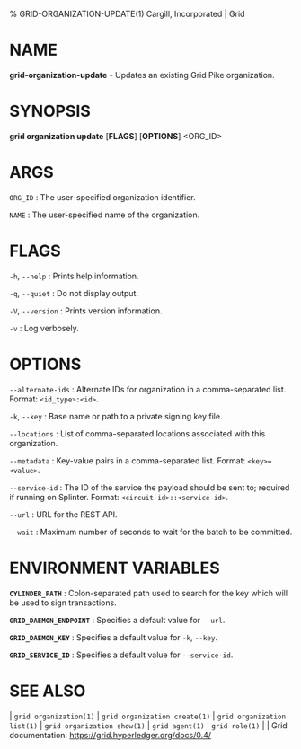 % GRID-ORGANIZATION-UPDATE(1) Cargill, Incorporated | Grid
<!--
  Copyright 2022 Cargill Incorporated
  Licensed under Creative Commons Attribution 4.0 International License
  https://creativecommons.org/licenses/by/4.0/
-->

NAME
====

**grid-organization-update** - Updates an existing Grid Pike organization.

SYNOPSIS
========

**grid organization update** \[**FLAGS**\] \[**OPTIONS**\] <ORG_ID> <NAME>

ARGS
====

`ORG_ID`
: The user-specified organization identifier.

`NAME`
: The user-specified name of the organization.

FLAGS
=====

`-h`, `--help`
: Prints help information.

`-q`, `--quiet`
: Do not display output.

`-V`, `--version`
: Prints version information.

`-v`
: Log verbosely.

OPTIONS
=======

`--alternate-ids`
: Alternate IDs for organization in a comma-separated list.
  Format: `<id_type>:<id>`.

`-k`, `--key`
: Base name or path to a private signing key file.

`--locations`
: List of comma-separated locations associated with this organization.

`--metadata`
: Key-value pairs in a comma-separated list.
  Format: `<key>=<value>`.

`--service-id`
: The ID of the service the payload should be sent to; required if running on
  Splinter. Format: `<circuit-id>::<service-id>`.

`--url`
: URL for the REST API.

`--wait`
: Maximum number of seconds to wait for the batch to be committed.

ENVIRONMENT VARIABLES
=====================

**`CYLINDER_PATH`**
: Colon-separated path used to search for the key which will be used
  to sign transactions.

**`GRID_DAEMON_ENDPOINT`**
: Specifies a default value for `--url`.

**`GRID_DAEMON_KEY`**
: Specifies a default value for  `-k`, `--key`.

**`GRID_SERVICE_ID`**
: Specifies a default value for `--service-id`.

SEE ALSO
========
| `grid organization(1)`
| `grid organization create(1)`
| `grid organization list(1)`
| `grid organization show(1)`
| `grid agent(1)`
| `grid role(1)`
|
| Grid documentation: https://grid.hyperledger.org/docs/0.4/

